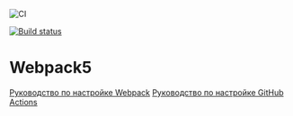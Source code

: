 ![CI](https://github.com/OlegLobantsev/ahj_env/actions/workflows/web.yml/badge.svg)

[![Build status](https://ci.appveyor.com/api/projects/status/yv9k5hsitv3dk4mh/branch/main?svg=true)](https://ci.appveyor.com/project/OlegLobantsev/ahj-env/branch/main)

# Webpack5

[Руководство по настройке Webpack](https://webpack.js.org/guides/)
[Руководство по настройке GitHub Actions](https://docs.github.com/en/actions/quickstart)
